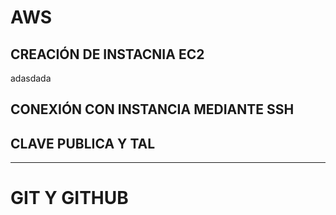 # AWS

## CREACIÓN DE INSTACNIA EC2
adasdada

## CONEXIÓN CON INSTANCIA MEDIANTE SSH

## CLAVE PUBLICA Y TAL

---

# GIT Y GITHUB

